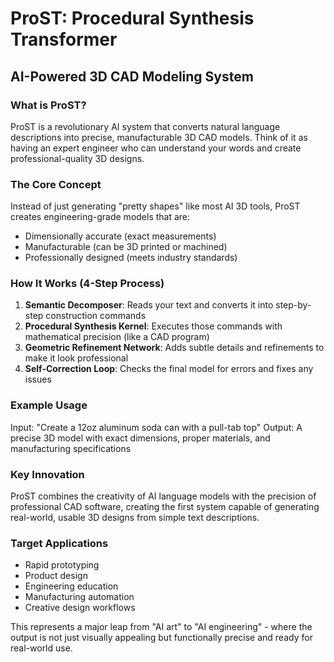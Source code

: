 # ProST: Procedural Synthesis Transformer
## AI-Powered 3D CAD Modeling System

### What is ProST?
ProST is a revolutionary AI system that converts natural language descriptions into precise, manufacturable 3D CAD models. Think of it as having an expert engineer who can understand your words and create professional-quality 3D designs.

### The Core Concept
Instead of just generating "pretty shapes" like most AI 3D tools, ProST creates engineering-grade models that are:
- Dimensionally accurate (exact measurements)
- Manufacturable (can be 3D printed or machined)
- Professionally designed (meets industry standards)

### How It Works (4-Step Process)
1. **Semantic Decomposer**: Reads your text and converts it into step-by-step construction commands
2. **Procedural Synthesis Kernel**: Executes those commands with mathematical precision (like a CAD program)
3. **Geometric Refinement Network**: Adds subtle details and refinements to make it look professional
4. **Self-Correction Loop**: Checks the final model for errors and fixes any issues

### Example Usage
Input: "Create a 12oz aluminum soda can with a pull-tab top"
Output: A precise 3D model with exact dimensions, proper materials, and manufacturing specifications

### Key Innovation
ProST combines the creativity of AI language models with the precision of professional CAD software, creating the first system capable of generating real-world, usable 3D designs from simple text descriptions.

### Target Applications
- Rapid prototyping
- Product design
- Engineering education
- Manufacturing automation
- Creative design workflows

This represents a major leap from "AI art" to "AI engineering" - where the output is not just visually appealing but functionally precise and ready for real-world use.
